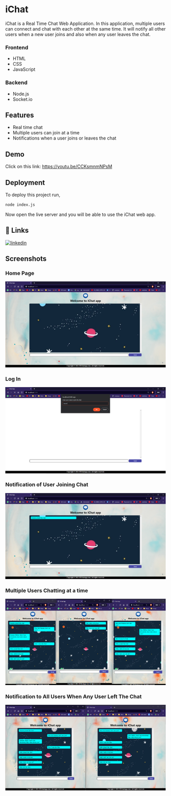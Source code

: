 
# iChat

iChat is a Real Time Chat Web Application. 
In this application, multiple users can connect and chat with each other at
the same time. It will notify all other users when a new user joins and also
when any user leaves the chat.

### Frontend
- HTML
- CSS
- JavaScript

### Backend
- Node.js
- Socket.io



## Features

- Real time chat
- Multiple users can join at a time
- Notifications when a user joins or leaves the chat



## Demo

Click on this link: https://youtu.be/CCKsmnmNPsM

## Deployment

To deploy this project run,

```bash
node index.js
```

Now open the live server and you will be able to use the iChat web app.
## 🔗 Links
[![linkedin](https://img.shields.io/badge/linkedin-0A66C2?style=for-the-badge&logo=linkedin&logoColor=white)](https://www.linkedin.com/in/jainam-gandhi-675429192/)



## Screenshots

### Home Page
![Home Page](https://github.com/JainamGandhi31/iChat-Screenshots/blob/main/Home.PNG?raw=true)

### Log In
![Login](https://github.com/JainamGandhi31/iChat-Screenshots/blob/main/Input_User_Name.PNG?raw=true)

### Notification of User Joining Chat
![Notification of Joining](https://github.com/JainamGandhi31/iChat-Screenshots/blob/main/notification_of_user_join_chat.PNG?raw=true)


### Multiple Users Chatting at a time
![Multiple users chatting](https://github.com/JainamGandhi31/iChat-Screenshots/blob/main/Muliple%20Users%20Chatting%20at%20a%20time.PNG?raw=true)

### Notification to All Users When Any User Left The Chat
![Notification of leaving](https://github.com/JainamGandhi31/iChat-Screenshots/blob/main/notification_to_all_when_any_user_leaves.PNG?raw=true)
